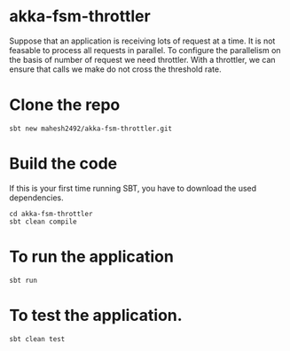 # akka-fsm-throttler

Suppose that an application is receiving lots of request at a time. It is not feasable to process all requests in parallel.
To configure the parallelism on the basis of number of request we need throttler. With a throttler, we can ensure that calls we make do not cross the threshold rate.

# Clone the repo
```
sbt new mahesh2492/akka-fsm-throttler.git
```
# Build the code
If this is your first time running SBT, you have to download the used dependencies.
```
cd akka-fsm-throttler
sbt clean compile
```
# To run the application
```
sbt run
```
# To test the application.
```
sbt clean test
```
